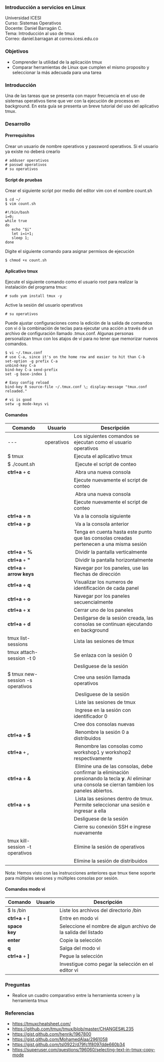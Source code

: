 ### Introducción a servicios en Linux
Universidad ICESI  
Curso: Sistemas Operativos  
Docente: Daniel Barragán C.  
Tema: Introducción al uso de tmux  
Correo: daniel.barragan at correo.icesi.edu.co   

### Objetivos
* Comprender la utilidad de la aplicación tmux
* Comparar herramientas de Linux que cumplen el mismo proposito y seleccionar la más adecuada para una tarea

### Introducción
Una de las tareas que se presenta con mayor frecuencia en el uso de sistemas operativos tiene que ver con la ejecución de procesos en background. En esta guía se presenta un breve tutorial del uso del aplicativo tmux.

### Desarrollo

#### Prerrequisitos
Crear un usuario de nombre operativos y password operativos. Si el usuario ya existe no deberá crearlo

```
# adduser operativos
# passwd operativos
# su operativos
```

#### Script de pruebas
Crear el siguiente script por medio del editor vim con el nombre count.sh

```
$ cd ~/
$ vim count.sh
```
```
#!/bin/bash
i=0;
while true
do
   echo "$i"
   let i=i+1;
   sleep 1;
done
```

Digite el siguiente comando para asignar permisos de ejecución
```
$ chmod +x count.sh
```

#### Aplicativo tmux
Ejecute el siguiente comando como el usuario root para realizar la instalación del programa tmux:
```
# sudo yum install tmux -y
```
Active la sesión del usuario operativos
```
# su operativos
```

Puede ajustar configuraciones como la edición de la salida de comandos con vi ó la combinación de teclas para ejecutar una acción a través de un archivo de configuración llamado .tmux.conf. Algunas personas personalizan tmux con los atajos de vi para no tener que memorizar nuevos comandos. 

```
$ vi ~/.tmux.conf
# use C-a, since it's on the home row and easier to hit than C-b
set-option -g prefix C-a
unbind-key C-a
bind-key C-a send-prefix
set -g base-index 1

# Easy config reload
bind-key R source-file ~/.tmux.conf \; display-message "tmux.conf reloaded."

# vi is good
setw -g mode-keys vi
```

#### Comandos

| Comando   | Usuario | Descripción   |
|------|------|------|
| --- | operativos | Los siguientes comandos se ejecutan como el usuario operativos |
| $ tmux | | Ejecuta el aplicativo tmux |
| $ ./count.sh | | Ejecute el script de conteo |
| **ctrl+a** + **c**| | Abra una nueva consola |
| | | Ejecute nuevamente el script de conteo |
| | | Abra una nueva consola |
| | | Ejecute nuevamente el script de conteo |
| **ctrl+a** + **n** | | Va a la consola siguiente |
| **ctrl+a** + **p** | | Va a la consola anterior |
| | | Tenga en cuenta hasta este punto que las consolas creadas pertenecen a una misma sesión |
| **ctrl+a** + **%** | | Dividir la pantalla verticalmente |
| **ctrl+a** + **"** | | Dividir la pantalla horizontalmente |
| **ctrl+a** + **arrow keys** | | Navegar por los paneles, use las flechas de dirección |
| **ctrl+a** + **q** | | Visualizar los numeros de identificación de cada panel |
| **ctrl+a** + **o** | | Navegar por los paneles secuencialmente |
| **ctrl+a** + **x** | | Cerrar uno de los paneles |
| **ctrl+a** + **d** | | Desligarse de la sesión creada, las consolas se continuan ejecutando en background |
| tmux list-sessions | | Lista las sesiones de tmux |
| tmux attach-session -t 0 | | Se enlaza con la sesión 0 |
| | | Desliguese de la sesión |
| $ tmux new-session -s operativos | | Cree una sesión llamada operativos |
| | | Desliguese de la sesión |
| | | Liste las sesiones de tmux |
| | | Ingrese en la sesión con identificador 0 |
| | | Cree dos consolas nuevas |
| **ctrl+a** + **$** | | Renombre la sesión 0 a distribuidos|
| **ctrl+a** + **,** | | Renombre las consolas como workshop1 y workshop2 respectivamente |
| **ctrl+a** + **&** | | Elimine una de las consolas, debe confirmar la eliminación presionando la tecla **y**.  Al eliminar una consola se cierran tambien los paneles abiertos. |
| **ctrl+a** + **s** | | Lista las sesiones dentro de tmux. Permite seleccionar una sesión e ingresar a ella |
| | | Desliguese de la sesión |
| | | Cierre su conexión SSH e ingrese nuevamente |
| tmux kill-session -t operativos | | Elimine la sesión de operativos |
| | | Elimine la sesión de distribuidos |

Nota: Hemos visto con las instrucciones anteriores que tmux tiene soporte para múltiples sesiones y múltiples consolas por sesión.

#### Comandos modo vi

| Comando   | Usuario | Descripción   |
|------|------|------|
| $ ls /bin | | Liste los archivos del directorio /bin |
| **ctrl+a** + **[** | | Entre en modo vi |
| **space key** | | Seleccione el nombre de algun archivo de la salida del listado |
| **enter** | | Copie la selección |
| **q** | | Salga del modo vi |
| **ctrl+a** + **]** | | Pegue la selección |
| | | Investigue como pegar la selección en el editor vi |

### Preguntas
* Realice un cuadro comparativo entre la herramienta screen y la herramienta tmux

### Referencias
* https://tmuxcheatsheet.com/
* https://github.com/tmux/tmux/blob/master/CHANGES#L235
* https://gist.github.com/henrik/1967800
* https://gist.github.com/MohamedAlaa/2961058
* https://gist.github.com/tsl0922/d79fc1f8097dde660b34
* https://superuser.com/questions/196060/selecting-text-in-tmux-copy-mode

